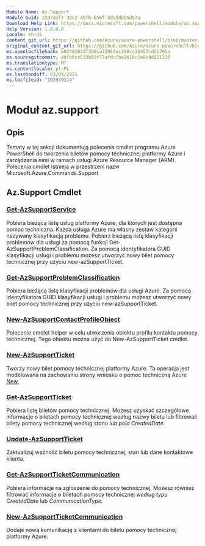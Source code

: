 ```yaml
---
Module Name: Az.Support
Module Guid: 22d73af7-38c2-4bf6-b56f-4dc9db05d97a
Download Help Link: https://docs.microsoft.com/powershell/module/az.support
Help Version: 1.0.0.0
Locale: en-US
content_git_url: https://github.com/Azure/azure-powershell/blob/master/src/Support/Support/help/Az.Support.md
original_content_git_url: https://github.com/Azure/azure-powershell/blob/master/src/Support/Support/help/Az.Support.md
ms.openlocfilehash: b02401044f3b01a73954ac199cc15457cddb795a
ms.sourcegitcommit: 4dfb0cc533b83f77afdcfbe2618c1e6c8d221330
ms.translationtype: MT
ms.contentlocale: pl-PL
ms.lasthandoff: 03/04/2021
ms.locfileid: "101979114"
---
```

# Moduł az.support
## Opis
Tematy w tej sekcji dokumentują polecenia cmdlet programu Azure PowerShell do tworzenia biletów pomocy technicznej platformy Azure i zarządzania nimi w ramach usługi Azure Resource Manager (ARM). Polecenia cmdlet istnieją w przestrzeni nazw Microsoft.Azure.Commands.Support

## Az.Support Cmdlet
### [Get-AzSupportService](Get-AzSupportService.md)
Pobiera bieżącą listę usług platformy Azure, dla których jest dostępna pomoc techniczna. Każda usługa Azure ma własny zestaw kategorii nazywany klasyfikacją problemu. Pobierz bieżącą listę klasyfikacji problemów dla usługi za pomocą funkcji Get-AzSupportProblemClassification. Za pomocą identyfikatora GUID klasyfikacji usługi i problemu możesz utworzyć nowy bilet pomocy technicznej przy użyciu new-azSupportTicket.

### [Get-AzSupportProblemClassification](Get-AzSupportProblemClassification.md)
Pobiera bieżącą listę klasyfikacji problemów dla usługi Azure. Za pomocą identyfikatora GUID klasyfikacji usługi i problemu możesz utworzyć nowy bilet pomocy technicznej przy użyciu new-azSupportTicket. 

### [New-AzSupportContactProfileObject](New-AzSupportContactProfileObject.md)
Polecenie cmdlet helper w celu utworzenia obiektu profilu kontaktu pomocy technicznej. Tego obiektu można użyć do New-AzSupportTicket cmdlet.

### [New-AzSupportTicket](New-AzSupportTicket.md)
Tworzy nowy bilet pomocy technicznej platformy Azure. Ta operacja jest modelowana na zachowaniu strony wniosku o pomoc techniczną Azure [New.](https://portal.azure.com/#blade/Microsoft_Azure_Support/HelpAndSupportBlade/overview)

### [Get-AzSupportTicket](Get-AzSupportTicket.md)
Pobiera listę biletów pomocy technicznej. Możesz uzyskać szczegółowe informacje o biletach pomocy technicznej według nazwy biletu lub filtrować bilety pomocy technicznej według *stanu* *lub pola CreatedDate.*

### [Update-AzSupportTicket](Update-AzSupportTicket.md)
Zaktualizuj ważność biletu pomocy technicznej, stan lub dane kontaktowe klienta.

### [Get-AzSupportTicketCommunication](Get-AzSupportTicketCommunication.md)
Pobiera informacje na zgłoszenie do pomocy technicznej. Możesz również filtrować informacje o biletach pomocy technicznej *według typu CreatedDate* lub *CommunicationType.* 

### [New-AzSupportTicketCommunication](New-AzSupportTicketCommunication.md)
Dodaje nową komunikację z klientami do biletu pomocy technicznej platformy Azure. 



